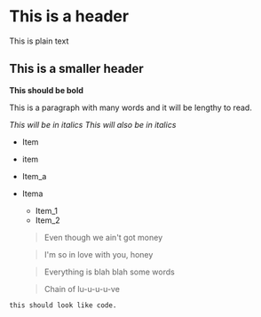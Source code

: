 # This is a header

This is plain text

## This is a smaller header

**This should be bold**

This is a paragraph with many words and it will be lengthy to read.

*This will be in italics*
_This will also be in italics_

* Item
* item
* Item_a
* Itema
  * Item_1
  * Item_2
  
  >Even though we ain't got money
  
  >I'm so in love with you, honey
  
  >Everything is blah blah some words
  
  >Chain of lu-u-u-u-ve
  
 `this should look like code.`
